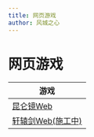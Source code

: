 ```yaml
---
title: 网页游戏
author: 风城之心
---
```


# 网页游戏

|游戏|
|---|
|[昆仑镜Web](./01-昆仑镜Web/01-游戏介绍)|
|[轩辕剑Web(施工中)](./02-轩辕剑Web/01-施工中.md)|